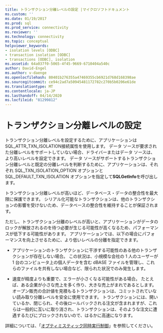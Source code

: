 ```yaml
---
title: トランザクション分離レベルの設定 |マイクロソフトドキュメント
ms.custom: ''
ms.date: 01/19/2017
ms.prod: sql
ms.prod_service: connectivity
ms.reviewer: ''
ms.technology: connectivity
ms.topic: conceptual
helpviewer_keywords:
- isolation levels [ODBC]
- transaction isolation [ODBC]
- transactions [ODBC], isolation
ms.assetid: 64a037f0-5065-4f45-9669-6710404a540c
author: David-Engel
ms.author: v-daenge
ms.openlocfilehash: 80401b276355a47469355cb6921d768d168398ae
ms.sourcegitcommit: ce94c2ad7a50945481172782c270b5b0206e61de
ms.translationtype: MT
ms.contentlocale: ja-JP
ms.lasthandoff: 04/14/2020
ms.locfileid: "81299812"
---
```

# <a name="setting-the-transaction-isolation-level"></a>トランザクション分離レベルの設定
トランザクション分離レベルを設定するために、アプリケーションはSQL_ATTR_TXN_ISOLATION接続属性を使用します。 データ ソースが要求された分離レベルをサポートしていない場合、ドライバーまたはデータ ソースは、より高いレベルを設定できます。 データ ソースがサポートするトランザクション分離レベルと既定の分離レベルを判断するために、アプリケーションは、それぞれ SQL_TXN_ISOLATION_OPTION オプションとSQL_DEFAULT_TXN_ISOLATION オプションを指定して**SQLGetInfo**を呼び出します。  
  
 トランザクション分離レベルが高いほど、データベース・データの整合性を最大限に保護できます。 シリアル化可能なトランザクションは、他のトランザクションの影響を受けないため、データベースの整合性を維持することが保証されます。  
  
 ただし、トランザクション分離のレベルが高いと、アプリケーションがデータのロックが解放されるのを待つ必要が生じる可能性が高くなるため、パフォーマンスが低下する可能性があります。 アプリケーションでは、以下の場合にパフォーマンスを向上させるために、より低いレベルの分離を指定できます。  
  
-   アプリケーションのトランザクションに干渉する可能性のある他のトランザクションが存在しない場合。 この状況は、小規模な会社の 1 人のユーザーが 1 台のコンピュータ上の個人データを含む dBASE ファイルを管理し、これらのファイルを共有しない場合など、限られた状況でのみ発生します。  
  
-   速度が精度よりも重要で、エラーが小さくなる可能性がある場合。 たとえば、ある企業が小さな売上を多く作り、大きな売上がまれであるとします。 オープン販売の合計値を見積もるトランザクションは、コミットされていない読み取り分離レベルを安全に使用できます。 トランザクションには、開いているか、閉じられ、その後ロールバックされる注文が含まれますが、これらは一般的に互いに取り消され、トランザクションは、そのような注文に遭遇するたびにブロックされないので、はるかに高速になります。  
  
 詳細については、「[オプティミスティック同時実行制御](../../../odbc/reference/develop-app/optimistic-concurrency.md)」を参照してください。
